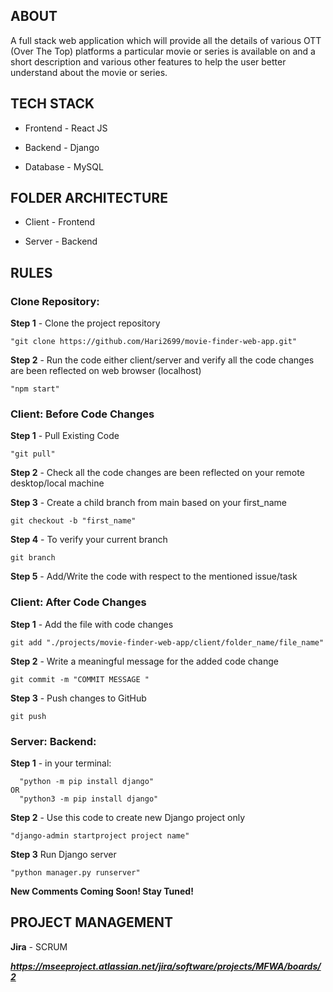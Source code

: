 ## ABOUT

A full stack web application which will provide all the details of various OTT (Over The Top) platforms a particular movie or series is available on and a short description and various other features to help the user better understand about the movie or series.


## TECH STACK

- Frontend - React JS

- Backend - Django

- Database - MySQL


## FOLDER ARCHITECTURE

- Client - Frontend

- Server - Backend


## RULES

### Clone Repository:
    
**Step 1** - Clone the project repository

    "git clone https://github.com/Hari2699/movie-finder-web-app.git"


**Step 2** - Run the code either client/server and verify all the code changes are been reflected on web browser (localhost)

    "npm start"



### Client: Before Code Changes

**Step 1** - Pull Existing Code

    "git pull"


**Step 2** - Check all the code changes are been reflected on your remote desktop/local machine


**Step 3** - Create a child branch from main based on your first_name

    git checkout -b "first_name"

    
**Step 4** - To verify your current branch

    git branch


**Step 5** - Add/Write the code with respect to the mentioned issue/task



### Client: After Code Changes
    
**Step 1** - Add the file with code changes

    git add "./projects/movie-finder-web-app/client/folder_name/file_name"


**Step 2** - Write a meaningful message for the added code change
    
    git commit -m "COMMIT MESSAGE "


**Step 3** - Push changes to GitHub

    git push


### Server: Backend:

**Step 1** - in your terminal: 

      "python -m pip install django"
    OR
      "python3 -m pip install django"


**Step 2** - Use this code to create new Django project only
    
    "django-admin startproject project name"


**Step 3** Run Django server 

    "python manager.py runserver"



**New Comments Coming Soon! Stay Tuned!**
## PROJECT MANAGEMENT

**Jira** - SCRUM

***https://mseeproject.atlassian.net/jira/software/projects/MFWA/boards/2***
